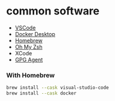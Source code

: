 # common software

- [VSCode](https://code.visualstudio.com/download)
- [Docker Desktop](https://docs.docker.com/desktop/setup/install/mac-install/)
- [Homebrew](https://brew.sh/)
- [Oh My Zsh](https://ohmyz.sh/#install)
- XCode
- [GPG Agent](https://gpgtools.org/)

### With Homebrew

```zsh
brew install --cask visual-studio-code
brew install --cask docker
```
